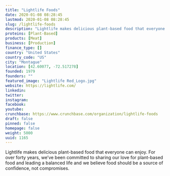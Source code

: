 ```yaml
---
title: "Lightlife Foods"
date: 2020-01-08 08:28:45
lastmod: 2020-01-08 08:28:45
slug: /lightlife-foods
description: "Lightlife makes delicious plant-based food that everyone can enjoy. For over forty years, we’ve been committed to sharing our love for plant-based food and leading a balanced life and we believe food should be a source of confidence, not compromises."
proteins: [Plant-Based]
products: [Meat]
business: [Production]
finance_type: []
country: "United States"
country_code: "US"
city: "Montague"
location: [42.60077, -72.517278]
founded: 1979
founders: ""
featured_image: "Lightlife Red_Logo.jpg"
website: https://lightlife.com/
linkedin: 
twitter: 
instagram: 
facebook: 
youtube: 
crunchbase: https://www.crunchbase.com/organization/lightlife-foods
draft: false
pinned: false
homepage: false
weight: 5000
uuid: 1165
---
```

Lightlife makes delicious plant-based food that everyone can enjoy. For over forty years, we’ve been committed to sharing our love for plant-based food and leading a balanced life and we believe food should be a source of confidence, not compromises.
